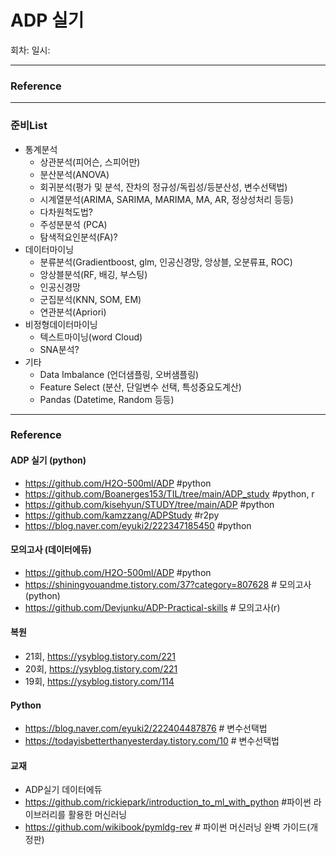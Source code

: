 # ADP 실기
회차:
일시: 
***
### Reference

***
### 준비List
- 통계분석
  - 상관분석(피어슨, 스피어만)  
  - 분산분석(ANOVA) 
  - 회귀분석(평가 및 분석, 잔차의 정규성/독립성/등분산성, 변수선택법)
  - 시계열분석(ARIMA, SARIMA, MARIMA, MA, AR, 정상성처리 등등)
  - 다차원척도법?
  - 주성분분석 (PCA)
  - 탐색적요인분석(FA)?
- 데이터마이닝
  - 분류분석(Gradientboost, glm, 인공신경망, 앙상블, 오분류표, ROC)
  - 앙상블분석(RF, 배깅, 부스팅)
  - 인공신경망
  - 군집분석(KNN, SOM, EM)
  - 연관분석(Apriori)
- 비정형데이터마이닝
  - 텍스트마이닝(word Cloud)
  - SNA분석?
- 기타
  - Data Imbalance (언더샘플링, 오버샘플링)
  - Feature Select (분산, 단일변수 선택, 특성중요도계산)
  - Pandas (Datetime, Random 등등)

 
***
### Reference
#### ADP 실기 (python)
- https://github.com/H2O-500ml/ADP #python
- https://github.com/Boanerges153/TIL/tree/main/ADP_study #python, r
- https://github.com/kisehyun/STUDY/tree/main/ADP #python
- https://github.com/kamzzang/ADPStudy  #r2py
- https://blog.naver.com/eyuki2/222347185450 #python

#### 모의고사 (데이터에듀)
- https://github.com/H2O-500ml/ADP #python
- https://shiningyouandme.tistory.com/37?category=807628 # 모의고사(python)
- https://github.com/Devjunku/ADP-Practical-skills # 모의고사(r)

#### 복원
- 21회, https://ysyblog.tistory.com/221
- 20회, https://ysyblog.tistory.com/221
- 19회, https://ysyblog.tistory.com/114

#### Python
- https://blog.naver.com/eyuki2/222404487876 # 변수선택법
- https://todayisbetterthanyesterday.tistory.com/10 # 변수선택법

#### 교재
- ADP실기 데이터에듀
- https://github.com/rickiepark/introduction_to_ml_with_python #파이썬 라이브러리를 활용한 머신러닝
- https://github.com/wikibook/pymldg-rev # 파이썬 머신러닝 완벽 가이드(개정판)
